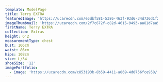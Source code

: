 ```yaml
---
template: ModelPage
title: Terry EXTRA
featuredImage: 'https://ucarecdn.com/e5dbf581-5386-463f-93d6-34d736d1f283/'
imageThumbnail: 'https://ucarecdn.com/2f7c672f-c82d-4615-9493-aa81d7aa5cd1/'
firstName: Terry EXTRA
collection: Extras
height: 6'2
measurementType: chest
bust: 106cm
waist: 86cm
hips: 108cm
size: L/34
shoeSize: '12'
imagePortfolio:
  - image: 'https://ucarecdn.com/c853193b-8b59-4411-a869-4d8756fce958/'
---
```


